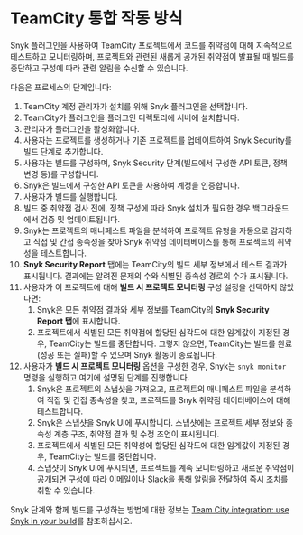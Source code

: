 # TeamCity 통합 작동 방식

Snyk 플러그인을 사용하여 TeamCity 프로젝트에서 코드를 취약점에 대해 지속적으로 테스트하고 모니터링하며, 프로젝트와 관련된 새롭게 공개된 취약점이 발표될 때 빌드를 중단하고 구성에 따라 관련 알림을 수신할 수 있습니다.

다음은 프로세스의 단계입니다:

1. TeamCity 계정 관리자가 설치를 위해 Snyk 플러그인을 선택합니다.
2. TeamCity가 플러그인을 플러그인 디렉토리에 서버에 설치합니다.
3. 관리자가 플러그인을 활성화합니다.
4. 사용자는 프로젝트를 생성하거나 기존 프로젝트를 업데이트하여 Snyk Security를 빌드 단계로 추가합니다.
5. 사용자는 빌드를 구성하며, Snyk Security 단계(빌드에서 구성한 API 토큰, 정책 변경 등)를 구성합니다.
6. Snyk은 빌드에서 구성한 API 토큰을 사용하여 계정을 인증합니다.
7. 사용자가 빌드를 실행합니다.
8. 빌드 중 취약점 검사 전에, 정책 구성에 따라 Snyk 설치가 필요한 경우 백그라운드에서 검증 및 업데이트됩니다.
9. Snyk는 프로젝트의 매니페스트 파일을 분석하여 프로젝트 유형을 자동으로 감지하고 직접 및 간접 종속성을 찾아 Snyk 취약점 데이터베이스를 통해 프로젝트의 취약성을 테스트합니다.
10. **Snyk Security Report** 탭에는 TeamCity의 빌드 세부 정보에서 테스트 결과가 표시됩니다. 결과에는 알려진 문제의 수와 식별된 종속성 경로의 수가 표시됩니다.
11. 사용자가 이 프로젝트에 대해 **빌드 시 프로젝트 모니터링** 구성 설정을 선택하지 않았다면:
    1. Snyk은 모든 취약점 결과와 세부 정보를 TeamCity의 **Snyk Security Report 탭**에 표시합니다.
    2. 프로젝트에서 식별된 모든 취약점에 할당된 심각도에 대한 임계값이 지정된 경우, TeamCity는 빌드를 중단합니다. 그렇지 않으면, TeamCity는 빌드를 완료(성공 또는 실패)할 수 있으며 Snyk 활동이 종료됩니다.
12. 사용자가 **빌드 시 프로젝트 모니터링** 옵션을 구성한 경우, Snyk는 `snyk monitor` 명령을 실행하고 여기에 설명된 단계를 진행합니다.
    1. Snyk은 프로젝트의 스냅샷을 가져오고, 프로젝트의 매니페스트 파일을 분석하여 직접 및 간접 종속성을 찾고, 프로젝트를 Snyk 취약점 데이터베이스에 대해 테스트합니다.
    2. Snyk은 스냅샷을 Snyk UI에 푸시합니다. 스냅샷에는 프로젝트 세부 정보와 종속성 계층 구조, 취약점 결과 및 수정 조언이 표시됩니다.
    3. 프로젝트에서 식별된 모든 취약성에 할당된 심각도에 대한 임계값이 지정된 경우, TeamCity는 빌드를 중단합니다.
    4. 스냅샷이 Snyk UI에 푸시되면, 프로젝트를 계속 모니터링하고 새로운 취약점이 공개되면 구성에 따라 이메일이나 Slack을 통해 알림을 전달하여 즉시 조치를 취할 수 있습니다.

Snyk 단계와 함께 빌드를 구성하는 방법에 대한 정보는 [Team City integration: use Snyk in your build](teamcity-integration-use-snyk-in-your-build.md)를 참조하십시오.
